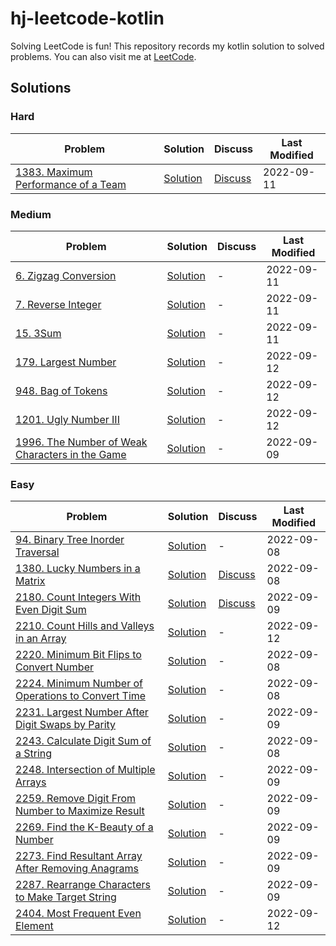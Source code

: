 # hj-leetcode-kotlin

Solving LeetCode is fun! This repository records my kotlin solution to solved problems. You can also visit me
at [LeetCode](https://leetcode.com/hj-core/).

## Solutions

### Hard
| Problem                                                                                             | Solution                                                                   | Discuss                                                                                                                                                 | Last Modified |
|-----------------------------------------------------------------------------------------------------|----------------------------------------------------------------------------|---------------------------------------------------------------------------------------------------------------------------------------------------------|---------------|
| [1383. Maximum Performance of a Team](https://leetcode.com/problems/maximum-performance-of-a-team/) | [Solution](src/main/kotlin/com/hj/leetcode/kotlin/problem1383/Solution.kt) | [Discuss](https://leetcode.com/problems/maximum-performance-of-a-team/discuss/2560866/My-kotlin-solution-with-explanation-time-O(NLogN)-and-space-O(N)) | 2022-09-11    |


### Medium
| Problem                                                                                                                     | Solution                                                                   | Discuss | Last Modified |
|-----------------------------------------------------------------------------------------------------------------------------|----------------------------------------------------------------------------|---------|---------------|
| [6. Zigzag Conversion](https://leetcode.com/problems/zigzag-conversion/)                                                    | [Solution](src/main/kotlin/com/hj/leetcode/kotlin/problem6/Solution.kt)    | -       | 2022-09-11    |
| [7. Reverse Integer](https://leetcode.com/problems/reverse-integer/)                                                        | [Solution](src/main/kotlin/com/hj/leetcode/kotlin/problem7/Solution.kt)    | -       | 2022-09-11    |
| [15. 3Sum](https://leetcode.com/problems/3sum/)                                                                             | [Solution](src/main/kotlin/com/hj/leetcode/kotlin/problem15/Solution.kt)   | -       | 2022-09-11    |
| [179. Largest Number](https://leetcode.com/problems/largest-number/)                                                        | [Solution](src/main/kotlin/com/hj/leetcode/kotlin/problem179/Solution.kt)  | -       | 2022-09-12    |
| [948. Bag of Tokens](https://leetcode.com/problems/bag-of-tokens/)                                                          | [Solution](src/main/kotlin/com/hj/leetcode/kotlin/problem948/Solution.kt)  | -       | 2022-09-12    |
| [1201. Ugly Number III](https://leetcode.com/problems/ugly-number-iii/)                                                     | [Solution](src/main/kotlin/com/hj/leetcode/kotlin/problem1201/Solution.kt) | -       | 2022-09-12    |
| [1996. The Number of Weak Characters in the Game](https://leetcode.com/problems/the-number-of-weak-characters-in-the-game/) | [Solution](src/main/kotlin/com/hj/leetcode/kotlin/problem1996/Solution.kt) | -       | 2022-09-09    |

### Easy

| Problem                                                                                                                           | Solution                                                                   | Discuss                                                                                                                                                                  | Last Modified |
|-----------------------------------------------------------------------------------------------------------------------------------|----------------------------------------------------------------------------|--------------------------------------------------------------------------------------------------------------------------------------------------------------------------|---------------|
| [94. Binary Tree Inorder Traversal](https://leetcode.com/problems/binary-tree-inorder-traversal)                                  | [Solution](src/main/kotlin/com/hj/leetcode/kotlin/problem94/Solution.kt)   | -                                                                                                                                                                        | 2022-09-08    |
| [1380. Lucky Numbers in a Matrix](https://leetcode.com/problems/lucky-numbers-in-a-matrix/)                                       | [Solution](src/main/kotlin/com/hj/leetcode/kotlin/problem1380/Solution.kt) | [Discuss](https://leetcode.com/problems/lucky-numbers-in-a-matrix/discuss/2483179/my-kotlin-solution-with-explanation-time-omn-and-space-o1)                             | 2022-09-08    |
| [2180. Count Integers With Even Digit Sum](https://leetcode.com/problems/count-integers-with-even-digit-sum/)                     | [Solution](src/main/kotlin/com/hj/leetcode/kotlin/problem2180/Solution.kt) | [Discuss](https://leetcode.com/problems/count-integers-with-even-digit-sum/discuss/2524552/My-kotlin-solution-with-very-easy-explanation-time-O(LogN)-and-space-O(LogN)) | 2022-09-09    |
| [2210. Count Hills and Valleys in an Array](https://leetcode.com/problems/count-hills-and-valleys-in-an-array/)                   | [Solution](src/main/kotlin/com/hj/leetcode/kotlin/problem2210/Solution.kt) | -                                                                                                                                                                        | 2022-09-12    |
| [2220. Minimum Bit Flips to Convert Number](https://leetcode.com/problems/minimum-bit-flips-to-convert-number/)                   | [Solution](src/main/kotlin/com/hj/leetcode/kotlin/problem2220/Solution.kt) | -                                                                                                                                                                        | 2022-09-08    |               
| [2224. Minimum Number of Operations to Convert Time](https://leetcode.com/problems/minimum-number-of-operations-to-convert-time/) | [Solution](src/main/kotlin/com/hj/leetcode/kotlin/problem2224/Solution.kt) | -                                                                                                                                                                        | 2022-09-08    |
| [2231. Largest Number After Digit Swaps by Parity](https://leetcode.com/problems/largest-number-after-digit-swaps-by-parity/)     | [Solution](src/main/kotlin/com/hj/leetcode/kotlin/problem2231/Solution.kt) | -                                                                                                                                                                        | 2022-09-09    |
| [2243. Calculate Digit Sum of a String](https://leetcode.com/problems/calculate-digit-sum-of-a-string/)                           | [Solution](src/main/kotlin/com/hj/leetcode/kotlin/problem2243/Solution.kt) | -                                                                                                                                                                        | 2022-09-08    |
| [2248. Intersection of Multiple Arrays](https://leetcode.com/problems/intersection-of-multiple-arrays/)                           | [Solution](src/main/kotlin/com/hj/leetcode/kotlin/problem2248/Solution.kt) | -                                                                                                                                                                        | 2022-09-09    |
| [2259. Remove Digit From Number to Maximize Result](https://leetcode.com/problems/remove-digit-from-number-to-maximize-result/)   | [Solution](src/main/kotlin/com/hj/leetcode/kotlin/problem2259/Solution.kt) | -                                                                                                                                                                        | 2022-09-09    |
| [2269. Find the K-Beauty of a Number](https://leetcode.com/problems/find-the-k-beauty-of-a-number/)                               | [Solution](src/main/kotlin/com/hj/leetcode/kotlin/problem2269/Solution.kt) | -                                                                                                                                                                        | 2022-09-09    |
| [2273. Find Resultant Array After Removing Anagrams](https://leetcode.com/problems/find-resultant-array-after-removing-anagrams/) | [Solution](src/main/kotlin/com/hj/leetcode/kotlin/problem2273/Solution.kt) | -                                                                                                                                                                        | 2022-09-09    |
| [2287. Rearrange Characters to Make Target String](https://leetcode.com/problems/rearrange-characters-to-make-target-string/)     | [Solution](src/main/kotlin/com/hj/leetcode/kotlin/problem2287/Solution.kt) | -                                                                                                                                                                        | 2022-09-09    |
| [2404. Most Frequent Even Element](https://leetcode.com/problems/most-frequent-even-element/)                                     | [Solution](src/main/kotlin/com/hj/leetcode/kotlin/problem2404/Solution.kt) | -                                                                                                                                                                        | 2022-09-12    |